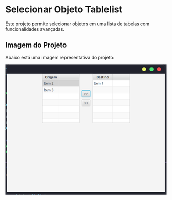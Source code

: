 # Selecionar Objeto Tablelist

Este projeto permite selecionar objetos em uma lista de tabelas com funcionalidades avançadas.

## Imagem do Projeto

Abaixo está uma imagem representativa do projeto:

![Imagem do Projeto](./images/image.png)
